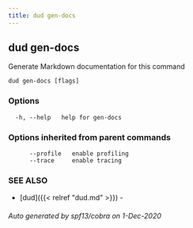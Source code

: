 ```yaml
---
title: dud gen-docs
---
```

## dud gen-docs

Generate Markdown documentation for this command

```
dud gen-docs [flags]
```

### Options

```
  -h, --help   help for gen-docs
```

### Options inherited from parent commands

```
      --profile   enable profiling
      --trace     enable tracing
```

### SEE ALSO

* [dud]({{< relref "dud.md" >}})	 - 

###### Auto generated by spf13/cobra on 1-Dec-2020
